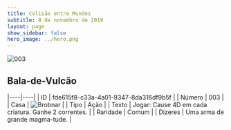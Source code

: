 ```yaml
---
title: Colisão entre Mundos
subtitle: 8 de novembro de 2019
layout: page
show_sidebar: false
hero_image: ../hero.png
---
```


![003](https://cdn.keyforgegame.com/media/card_front/pt/452_003_CXJ7GRMXMRFP_pt.png)

## Bala-de-Vulcão

|----|----|
| ID | fde615f8-c33a-4a01-9347-8da316df9b5f |
| Número | 003 |
| Casa | ![Brobnar](https://archonarcana.com/images/thumb/e/e0/Brobnar.png/22px-Brobnar.png "Brobnar") |
| Tipo | Ação |
| Texto | Jogar: Cause 4D em cada criatura. Ganhe 2 correntes. |
| Raridade | Comum |
| Dizeres | Uma arma de grande magma-tude. |
